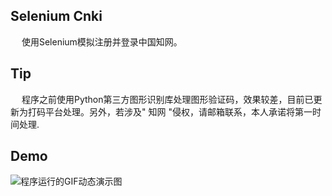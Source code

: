 ## Selenium Cnki
&emsp; 使用Selenium模拟注册并登录中国知网。
## Tip
&emsp; 程序之前使用Python第三方图形识别库处理图形验证码，效果较差，目前已更新为打码平台处理。另外，若涉及" 知网 "侵权，请邮箱联系，本人承诺将第一时间处理.
## Demo
![程序运行的GIF动态演示图](https://github.com/Northxw/Python3_WebSpider/blob/master/08-Selenium_Cnki/demo/demo.gif)

